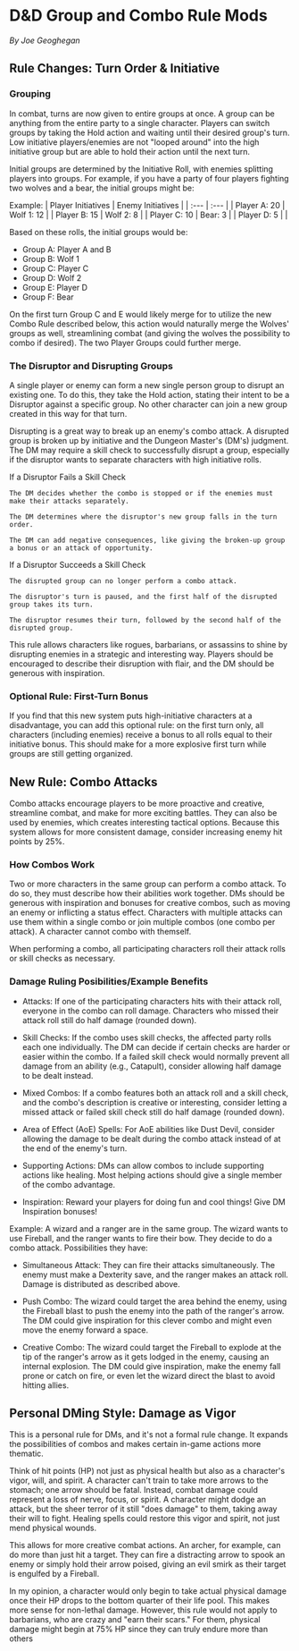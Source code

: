 # D&D Group and Combo Rule Mods
*By Joe Geoghegan*

## Rule Changes: Turn Order & Initiative

### Grouping

In combat, turns are now given to entire groups at once. A group can be anything from the entire party to a single character. Players can switch groups by taking the Hold action and waiting until their desired group's turn. Low initiative players/enemies are not "looped around" into the high initiative group but are able to hold their action until the next turn. 

Initial groups are determined by the Initiative Roll, with enemies splitting players into groups. For example, if you have a party of four players fighting two wolves and a bear, the initial groups might be:

Example:
| Player Initiatives | Enemy Initiatives |
| :--- | :--- |
| Player A: 20 | Wolf 1: 12 |
| Player B: 15 | Wolf 2: 8 |
| Player C: 10 | Bear: 3 |
| Player D: 5 |  |

Based on these rolls, the initial groups would be:
* Group A: Player A and B
* Group B: Wolf 1
* Group C: Player C
* Group D: Wolf 2
* Group E: Player D
* Group F: Bear

On the first turn Group C and E would likely merge for to utilize the new Combo Rule described below, this action would naturally merge the Wolves' groups as well, streamlining combat (and giving the wolves the possibility to combo if desired). The two Player Groups could further merge.

### The Disruptor and Disrupting Groups

A single player or enemy can form a new single person group to disrupt an existing one. To do this, they take the Hold action, stating their intent to be a Disruptor against a specific group. No other character can join a new group created in this way for that turn.

Disrupting is a great way to break up an enemy's combo attack. A disrupted group is broken up by initiative and the Dungeon Master's (DM's) judgment. The DM may require a skill check to successfully disrupt a group, especially if the disruptor wants to separate characters with high initiative rolls.

If a Disruptor Fails a Skill Check

    The DM decides whether the combo is stopped or if the enemies must make their attacks separately.

    The DM determines where the disruptor's new group falls in the turn order.

    The DM can add negative consequences, like giving the broken-up group a bonus or an attack of opportunity.

If a Disruptor Succeeds a Skill Check

    The disrupted group can no longer perform a combo attack.

    The disruptor's turn is paused, and the first half of the disrupted group takes its turn.

    The disruptor resumes their turn, followed by the second half of the disrupted group.

This rule allows characters like rogues, barbarians, or assassins to shine by disrupting enemies in a strategic and interesting way. Players should be encouraged to describe their disruption with flair, and the DM should be generous with inspiration.

### Optional Rule: First-Turn Bonus

If you find that this new system puts high-initiative characters at a disadvantage, you can add this optional rule: on the first turn only, all characters (including enemies) receive a bonus to all rolls equal to their initiative bonus. This should make for a more explosive first turn while groups are still getting organized.

## New Rule: Combo Attacks

Combo attacks encourage players to be more proactive and creative, streamline combat, and make for more exciting battles. They can also be used by enemies, which creates interesting tactical options. Because this system allows for more consistent damage, consider increasing enemy hit points by 25%.

### How Combos Work

Two or more characters in the same group can perform a combo attack. To do so, they must describe how their abilities work together. DMs should be generous with inspiration and bonuses for creative combos, such as moving an enemy or inflicting a status effect. Characters with multiple attacks can use them within a single combo or join multiple combos (one combo per attack). A character cannot combo with themself.

When performing a combo, all participating characters roll their attack rolls or skill checks as necessary.

### Damage Ruling Posibilities/Example Benefits

* Attacks: If one of the participating characters hits with their attack roll, everyone in the combo can roll damage. Characters who missed their attack roll still do half damage (rounded down).

* Skill Checks: If the combo uses skill checks, the affected party rolls each one individually. The DM can decide if certain checks are harder or easier within the combo. If a failed skill check would normally prevent all damage from an ability (e.g., Catapult), consider allowing half damage to be dealt instead.

* Mixed Combos: If a combo features both an attack roll and a skill check, and the combo's description is creative or interesting, consider letting a missed attack or failed skill check still do half damage (rounded down).

* Area of Effect (AoE) Spells: For AoE abilities like Dust Devil, consider allowing the damage to be dealt during the combo attack instead of at the end of the enemy's turn.

* Supporting Actions: DMs can allow combos to include supporting actions like healing. Most helping actions should give a single member of the combo advantage.

* Inspiration: Reward your players for doing fun and cool things! Give DM Inspiration bonuses!

Example:
A wizard and a ranger are in the same group. The wizard wants to use Fireball, and the ranger wants to fire their bow. They decide to do a combo attack. Possibilities they have:

* Simultaneous Attack: They can fire their attacks simultaneously. The enemy must make a Dexterity save, and the ranger makes an attack roll. Damage is distributed as described above.

* Push Combo: The wizard could target the area behind the enemy, using the Fireball blast to push the enemy into the path of the ranger's arrow. The DM could give inspiration for this clever combo and might even move the enemy forward a space.

* Creative Combo: The wizard could target the Fireball to explode at the tip of the ranger's arrow as it gets lodged in the enemy, causing an internal explosion. The DM could give inspiration, make the enemy fall prone or catch on fire, or even let the wizard direct the blast to avoid hitting allies.

## Personal DMing Style: Damage as Vigor

This is a personal rule for DMs, and it's not a formal rule change. It expands the possibilities of combos and makes certain in-game actions more thematic.

Think of hit points (HP) not just as physical health but also as a character's vigor, will, and spirit. A character can't train to take more arrows to the stomach; one arrow should be fatal. Instead, combat damage could represent a loss of nerve, focus, or spirit. A character might dodge an attack, but the sheer terror of it still "does damage" to them, taking away their will to fight. Healing spells could restore this vigor and spirit, not just mend physical wounds.

This allows for more creative combat actions. An archer, for example, can do more than just hit a target. They can fire a distracting arrow to spook an enemy or simply hold their arrow poised, giving an evil smirk as their target is engulfed by a Fireball.

In my opinion, a character would only begin to take actual physical damage once their HP drops to the bottom quarter of their life pool. This makes more sense for non-lethal damage. However, this rule would not apply to barbarians, who are crazy and "earn their scars." For them, physical damage might begin at 75% HP since they can truly endure more than others